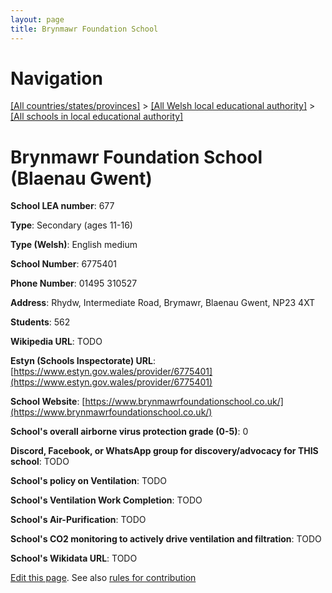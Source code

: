 ```yaml
---
layout: page
title: Brynmawr Foundation School
---
```

# Navigation

[[All countries/states/provinces]](../../..) > [[All Welsh local educational authority]](../..) > [[All schools in local educational authority]](..)

# Brynmawr Foundation School (Blaenau Gwent)

**School LEA number**: 677

**Type**: Secondary (ages 11-16)

**Type (Welsh)**: English medium

**School Number**: 6775401

**Phone Number**: 01495 310527

**Address**: Rhydw, Intermediate Road, Brymawr, Blaenau Gwent, NP23 4XT

**Students**: 562

**Wikipedia URL**: TODO

**Estyn (Schools Inspectorate) URL**: [https://www.estyn.gov.wales/provider/6775401](https://www.estyn.gov.wales/provider/6775401)

**School Website**: [https://www.brynmawrfoundationschool.co.uk/](https://www.brynmawrfoundationschool.co.uk/)

**School's overall airborne virus protection grade (0-5)**: 0

**Discord, Facebook, or WhatsApp group for discovery/advocacy for THIS school**: TODO

**School's policy on Ventilation**: TODO

**School's Ventilation Work Completion**: TODO

**School's Air-Purification**: TODO

**School's CO2 monitoring to actively drive ventilation and filtration**: TODO

**School's Wikidata URL**: TODO




[Edit this page](https://github.com/ventilate-schools/Wales/edit/prif/./Blaenau_Gwent/Brynmawr_Foundation_School.md). See also [rules for contribution](../../../contribution-rules/)